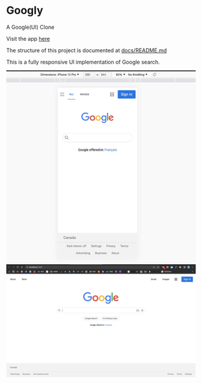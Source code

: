 # Googly

A Google(UI) Clone

Visit the app [here](https://googly-lovat.vercel.app/)

The structure of  this project is documented at [docs/README.md](./docs/README.md)

This is a fully responsive UI implementation of Google search.

![mobile](docs/progress/mobile_home.jpg) 
![desktop](docs/progress/desktop_home.jpg) 

